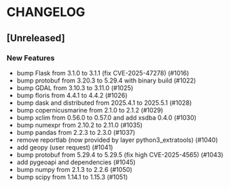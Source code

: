 # CHANGELOG

## [Unreleased]

### New Features

- bump Flask from 3.1.0 to 3.1.1 (fix CVE-2025-47278) (#1016)
- bump protobuf from 3.20.3 to 5.29.4 with binary build (#1022)
- bump GDAL from 3.10.3 to 3.11.0 (#1025)
- bump floris from 4.4.1 to 4.4.2 (#1026)
- bump dask and distributed from 2025.4.1 to 2025.5.1 (#1028)
- bump copernicusmarine from 2.1.0 to 2.1.2 (#1029)
- bump xclim from 0.56.0 to 0.57.0 and add xsdba 0.4.0 (#1030)
- bump numexpr from 2.10.2 to 2.11.0 (#1035)
- bump pandas from 2.2.3 to 2.3.0 (#1037)
- remove reportlab (now provided by layer python3_extratools) (#1040)
- add geopy (user request) (#1041)
- bump protobuf from 5.29.4 to 5.29.5 (fix high CVE-2025-4565) (#1043)
- add pygeoapi and dependencies (#1045)
- bump numpy from 2.1.3 to 2.2.6 (#1050)
- bump scipy from 1.14.1 to 1.15.3 (#1051)


